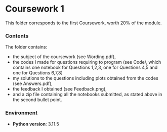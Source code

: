 # Coursework 1

This folder corresponds to the first Coursework, worth 20% of the module.

### Contents

The folder contains:
- the subject of the coursework (see Wording.pdf),
- the codes I made for questions requiring to program (see Code/, which contains one notebook for Questions 1,2,3, one for Questions 4,5 and one for Questions 6,7,8)
- my solutions to the questions including plots obtained from the codes (see Answers.pdf), 
- the feedback I obtained (see Feedback.png),
- and a zip file containing all the notebooks submitted, as stated above in the second bullet point.

### Environment

- **Python version**: 3.11.5